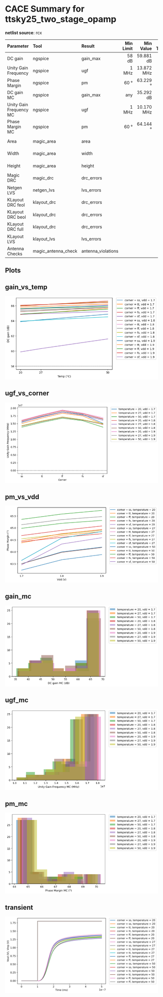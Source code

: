 
# CACE Summary for ttsky25_two_stage_opamp

**netlist source**: rcx

|      Parameter       |         Tool         |     Result      | Min Limit  |  Min Value   | Typ Target |  Typ Value   | Max Limit  |  Max Value   |  Status  |
| :------------------- | :------------------- | :-------------- | ---------: | -----------: | ---------: | -----------: | ---------: | -----------: | :------: |
| DC gain              | ngspice              | gain_max             |           58 dB |  59.881 dB |          any |  65.574 dB |          any |  66.604 dB |   Pass ✅    |
| Unity Gain Frequency | ngspice              | ugf                  |           1 MHz | 13.872 MHz |          any | 16.522 MHz |          any | 19.384 MHz |   Pass ✅    |
| Phase Margin         | ngspice              | pm                   |            60 ° |   63.229 ° |          any |   64.678 ° |          any |   65.731 ° |   Pass ✅    |
| DC gain MC           | ngspice              | gain_max             |             any |  35.292 dB |          any |  64.001 dB |          any |  69.158 dB |   Pass ✅    |
| Unity Gain Frequency MC | ngspice              | ugf                  |           1 MHz | 10.170 MHz |          any | 16.226 MHz |          any | 18.303 MHz |   Pass ✅    |
| Phase Margin MC      | ngspice              | pm                   |            60 ° |   64.144 ° |          any |   65.019 ° |          any |   70.315 ° |   Pass ✅    |
| Area                 | magic_area           | area                 |               ​ |          ​ |            ​ |          ​ |    11200 µm² | 2777.110 µm² |   Pass ✅    |
| Width                | magic_area           | width                |               ​ |          ​ |            ​ |          ​ |          any |  48.500 µm |   Pass ✅    |
| Height               | magic_area           | height               |               ​ |          ​ |            ​ |          ​ |          any |  57.260 µm |   Pass ✅    |
| Magic DRC            | magic_drc            | drc_errors           |               ​ |          ​ |            ​ |          ​ |            0 |          0 |   Pass ✅    |
| Netgen LVS           | netgen_lvs           | lvs_errors           |               ​ |          ​ |            ​ |          ​ |            0 |          0 |   Pass ✅    |
| KLayout DRC feol     | klayout_drc          | drc_errors           |               ​ |          ​ |            ​ |          ​ |            0 |          0 |   Pass ✅    |
| KLayout DRC beol     | klayout_drc          | drc_errors           |               ​ |          ​ |            ​ |          ​ |            0 |          0 |   Pass ✅    |
| KLayout DRC full     | klayout_drc          | drc_errors           |               ​ |          ​ |            ​ |          ​ |            0 |          0 |   Pass ✅    |
| KLayout LVS          | klayout_lvs          | lvs_errors           |               ​ |          ​ |            ​ |          ​ |            0 |          0 |   Pass ✅    |
| Antenna Checks       | magic_antenna_check  | antenna_violations   |               ​ |          ​ |            ​ |          ​ |            0 |          0 |   Pass ✅    |


## Plots

## gain_vs_temp

![gain_vs_temp](./ttsky25_two_stage_opamp/rcx/gain_vs_temp.png)

## ugf_vs_corner

![ugf_vs_corner](./ttsky25_two_stage_opamp/rcx/ugf_vs_corner.png)

## pm_vs_vdd

![pm_vs_vdd](./ttsky25_two_stage_opamp/rcx/pm_vs_vdd.png)

## gain_mc

![gain_mc](./ttsky25_two_stage_opamp/rcx/gain_mc.png)

## ugf_mc

![ugf_mc](./ttsky25_two_stage_opamp/rcx/ugf_mc.png)

## pm_mc

![pm_mc](./ttsky25_two_stage_opamp/rcx/pm_mc.png)

## transient

![transient](./ttsky25_two_stage_opamp/rcx/transient.svg)
